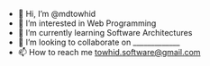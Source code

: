 - 👋 Hi, I’m @mdtowhid
- 👀 I’m interested in Web Programming
- 🌱 I’m currently learning Software Architectures
- 💞️ I’m looking to collaborate on _____________
- 📫 How to reach me towhid.software@gmail.com

<!---
mdtowhid/mdtowhid is a ✨ special ✨ repository because its `README.md` (this file) appears on your GitHub profile.
You can click the Preview link to take a look at your changes.
--->
